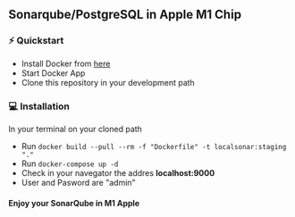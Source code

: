 ## Sonarqube/PostgreSQL in Apple M1 Chip

### ⚡️ Quickstart

- Install Docker from [here](https://www.docker.com/)
- Start Docker App 
- Clone this repository in your development path

### ‍💻 Installation

In your terminal on your cloned path

- Run `docker build --pull --rm -f "Dockerfile" -t localsonar:staging "."`
- Run `docker-compose up -d`
- Check in your navegator the addres **localhost:9000**
- User and Pasword are "admin"

#### Enjoy your SonarQube in M1 Apple